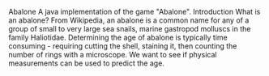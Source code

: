 Abalone
A java implementation of the game "Abalone".
Introduction
What is an abalone? From Wikipedia, an abalone is a common name for any of a group of small to very large sea snails, marine gastropod molluscs in the family Haliotidae. Determining the age of abalone is typically time consuming - requiring cutting the shell, staining it, then counting the number of rings with a microscope. We want to see if physical measurements can be used to predict the age.
